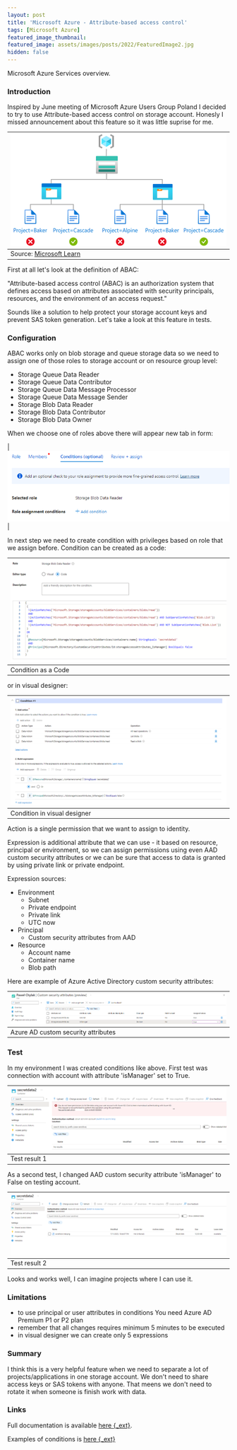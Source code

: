 ```yaml
---
layout: post
title: 'Microsoft Azure - Attribute-based access control'
tags: [Microsoft Azure]
featured_image_thumbnail: 
featured_image: assets/images/posts/2022/FeaturedImage2.jpg
hidden: false
---
```


Microsoft Azure Services overview.
<!--more-->

### Introduction

Inspired by June meeting of Microsoft Azure Users Group Poland I decided to try to use Attribute-based access control on storage account. Honesly I missed announcement about this feature so it was little suprise for me. 

|![ABAC](assets/images/posts/2023/condition-access-multiple.png)|
| -- |
|Source: [Microsoft Learn](https://learn.microsoft.com/en-us/azure/role-based-access-control/conditions-overview)|

First at all let's look at the definition of ABAC: 

"Attribute-based access control (ABAC) is an authorization system that defines access based on attributes associated with security principals, resources, and the environment of an access request." 

Sounds like a solution to help protect your storage account keys and prevent SAS token generation. Let's take a look at this feature in tests.

### Configuration

ABAC works only on blob storage and queue storage data so we need to assign one of those roles to storage account or on resource group level: 
- Storage Queue Data Reader
- Storage Queue Data Contributor
- Storage Queue Data Message Processor
- Storage Queue Data Message Sender
- Storage Blob Data Reader
- Storage Blob Data Contributor
- Storage Blob Data Owner

When we choose one of roles above there will appear new tab in form: 

|![Form](assets/images/posts/2023/conditions-tab.png)|

In next step we need to create condition with privileges based on role that we assign before. Condition can be created as a code:

|![Condition as code](assets/images/posts/2023/condition-code.png)|
| -- |
|Condition as a Code|

or in visual designer:

|![Condition as visual designer](assets/images/posts/2023/condition-visual-designer.png)|
| -- |
|Condition in visual designer|

Action is a single permission that we want to assign to identity. 

Expression is additional attribute that we can use - it based on resource, principal or environment, so we can assign permissions using even AAD custom security attributes or we can be sure that access to data is granted by using private link or private endpoint. 

Expression sources:
- Environment
    - Subnet
    - Private endpoint
    - Private link
    - UTC now
- Principal
    - Custom security attributes from AAD
- Resource
    - Account name
    - Container name
    - Blob path

Here are example of Azure Active Directory custom security attributes: 

|![AAD Custom attributes](assets/images/posts/2023/aad-custom-attributes.png)|
| -- |
|Azure AD custom security attributes|

### Test

In my environment I was created conditions like above. First test was connection with account with attribute 'isManager' set to True.

|![Test result 1](assets/images/posts/2023/storage-test-result-1.png)|
| -- |
|Test result 1|

As a second test, I changed AAD custom security attribute 'isManager' to False on testing account. 

|![Test result 2](assets/images/posts/2023/storage-test-result-2.png)|
| -- |
|Test result 2|

Looks and works well, I can imagine projects where I can use it. 

### Limitations

- to use principal or user attributes in conditions You need Azure AD Premium P1 or P2 plan
- remember that all changes requires minimum 5 minutes to be executed
- in visual designer we can create only 5 expressions

### Summary

I think this is a very helpful feature when we need to separate a lot of projects/applications in one storage account. 
We don't need to share access keys or SAS tokens with anyone. That meens we don't need to rotate it when someone is finish work with data. 

### Links 

Full documentation is available [here {_ext}](https://learn.microsoft.com/en-us/azure/role-based-access-control/conditions-overview).

Examples of conditions is [here {_ext}](https://learn.microsoft.com/en-us/azure/storage/blobs/storage-auth-abac-examples?tabs=portal-visual-editor)






